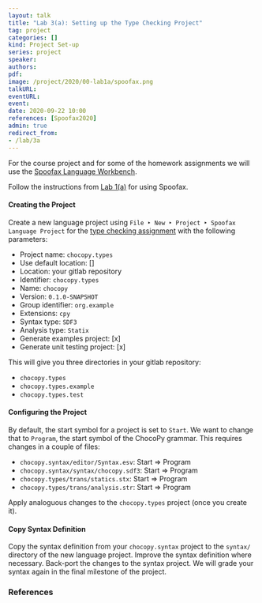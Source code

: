 ```yaml
---
layout: talk
title: "Lab 3(a): Setting up the Type Checking Project"
tag: project
categories: []
kind: Project Set-up
series: project
speaker:
authors:
pdf:
image: /project/2020/00-lab1a/spoofax.png
talkURL:
eventURL:
event:
date: 2020-09-22 10:00
references: [Spoofax2020]
admin: true
redirect_from:
- /lab/3a
---
```


For the course project and for some of the homework assignments we will use the [Spoofax Language Workbench](http://metaborg.org/).

Follow the instructions from [Lab 1(a)](/project/2020/09/08/lab1a/) for using Spoofax.

#### Creating the Project

Create a new language project using `File ‣ New ‣ Project ‣ Spoofax Language Project` for the [type checking assignment](/project/2020/09/22/lab3/) with the following parameters:

* Project name: `chocopy.types`
* Use default location: []
* Location: your gitlab repository
* Identifier: `chocopy.types`
* Name: `chocopy`
* Version: `0.1.0-SNAPSHOT`
* Group identifier: `org.example`
* Extensions: `cpy`
* Syntax type: `SDF3`
* Analysis type: `Statix`
* Generate examples project: [x]
* Generate unit testing project: [x]

This will give you three directories in your gitlab repository:

* `chocopy.types`
* `chocopy.types.example`
* `chocopy.types.test`

#### Configuring the Project

By default, the start symbol for a project is set to `Start`. We want to change that to `Program`, the start symbol of the ChocoPy grammar. This requires changes in a couple of files:

* `chocopy.syntax/editor/Syntax.esv`: Start => Program
* `chocopy.syntax/syntax/chocopy.sdf3`: Start => Program
* `chocopy.types/trans/statics.stx`: Start => Program
* `chocopy.types/trans/analysis.str`: Start => Program


Apply analoguous changes to the `chocopy.types` project (once you create it).

#### Copy Syntax Definition

Copy the syntax definition from your `chocopy.syntax` project to the `syntax/` directory of the new language project.
Improve the syntax definition where necessary.
Back-port the changes to the syntax project.
We will grade your syntax again in the final milestone of the project.

### References
